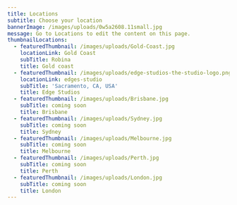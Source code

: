 ```yaml
---
title: Locations
subtitle: Choose your location
bannerImage: /images/uploads/0w5a2608.11small.jpg
message: Go to Locations to edit the content on this page.
thumbnailLocations:
  - featuredThumbnail: /images/uploads/Gold-Coast.jpg
    locationLink: Gold Coast
    subTitle: Robina
    title: Gold coast
  - featuredThumbnail: /images/uploads/edge-studios-the-studio-logo.png
    locationLink: edges-studio
    subTitle: 'Sacramento, CA, USA'
    title: Edge Studios
  - featuredThumbnail: /images/uploads/Brisbane.jpg
    subTitle: coming soon
    title: Brisbane
  - featuredThumbnail: /images/uploads/Sydney.jpg
    subTitle: coming soon
    title: Sydney
  - featuredThumbnail: /images/uploads/Melbourne.jpg
    subTitle: coming soon
    title: Melbourne
  - featuredThumbnail: /images/uploads/Perth.jpg
    subTitle: coming soon
    title: Perth
  - featuredThumbnail: /images/uploads/London.jpg
    subTitle: coming soon
    title: London
---
```


